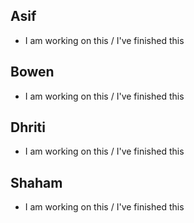 ## Asif
- I am working on this / I've finished this

## Bowen
- I am working on this / I've finished this

## Dhriti
- I am working on this / I've finished this

## Shaham
- I am working on this / I've finished this
